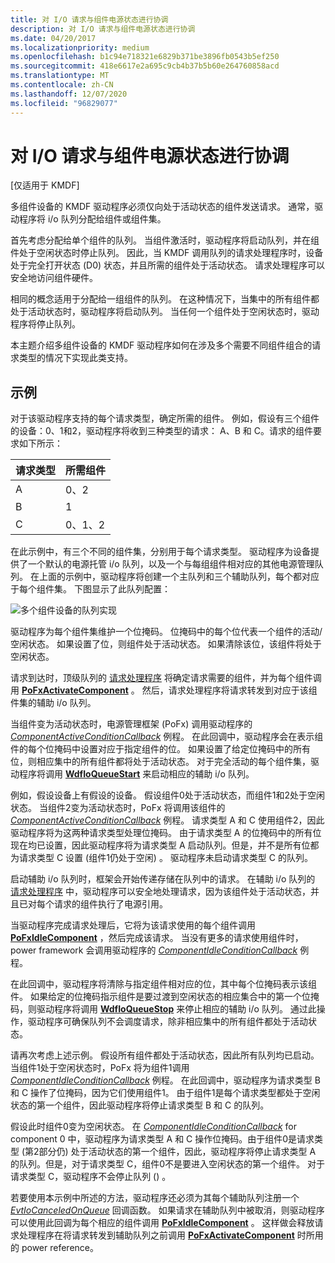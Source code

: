 ```yaml
---
title: 对 I/O 请求与组件电源状态进行协调
description: 对 I/O 请求与组件电源状态进行协调
ms.date: 04/20/2017
ms.localizationpriority: medium
ms.openlocfilehash: b1c94e718321e6829b371be3896fb0543b5ef250
ms.sourcegitcommit: 418e6617e2a695c9cb4b37b5b60e264760858acd
ms.translationtype: MT
ms.contentlocale: zh-CN
ms.lasthandoff: 12/07/2020
ms.locfileid: "96829077"
---
```

# <a name="coordinating-io-requests-with-component-power-state"></a>对 I/O 请求与组件电源状态进行协调


\[仅适用于 KMDF\]

多组件设备的 KMDF 驱动程序必须仅向处于活动状态的组件发送请求。 通常，驱动程序将 i/o 队列分配给组件或组件集。

首先考虑分配给单个组件的队列。 当组件激活时，驱动程序将启动队列，并在组件处于空闲状态时停止队列。 因此，当 KMDF 调用队列的请求处理程序时，设备处于完全打开状态 (D0) 状态，并且所需的组件处于活动状态。 请求处理程序可以安全地访问组件硬件。

相同的概念适用于分配给一组组件的队列。 在这种情况下，当集中的所有组件都处于活动状态时，驱动程序将启动队列。 当任何一个组件处于空闲状态时，驱动程序将停止队列。

本主题介绍多组件设备的 KMDF 驱动程序如何在涉及多个需要不同组件组合的请求类型的情况下实现此类支持。

## <a name="example"></a>示例


对于该驱动程序支持的每个请求类型，确定所需的组件。 例如，假设有三个组件的设备：0、1和2，驱动程序将收到三种类型的请求： A、B 和 C。请求的组件要求如下所示：

| 请求类型 | 所需组件 |
|--------------|-------------------|
| A            | 0、2               |
| B            | 1                 |
| C            | 0、1、2             |

 

在此示例中，有三个不同的组件集，分别用于每个请求类型。
驱动程序为设备提供了一个默认的电源托管 i/o 队列，以及一个与每组组件相对应的其他电源管理队列。 在上面的示例中，驱动程序将创建一个主队列和三个辅助队列，每个都对应于每个组件集。 下图显示了此队列配置：

![多个组件设备的队列实现](images/multicompqueues.png)

驱动程序为每个组件集维护一个位掩码。 位掩码中的每个位代表一个组件的活动/空闲状态。 如果设置了位，则组件处于活动状态。 如果清除该位，该组件将处于空闲状态。

请求到达时，顶级队列的 [请求处理程序](request-handlers.md) 将确定请求需要的组件，并为每个组件调用 [**PoFxActivateComponent**](/windows-hardware/drivers/ddi/wdm/nf-wdm-pofxactivatecomponent) 。 然后，请求处理程序将请求转发到对应于该组件集的辅助 i/o 队列。

当组件变为活动状态时，电源管理框架 (PoFx) 调用驱动程序的 [*ComponentActiveConditionCallback*](/windows-hardware/drivers/ddi/wdm/nc-wdm-po_fx_component_active_condition_callback) 例程。 在此回调中，驱动程序会在表示组件的每个位掩码中设置对应于指定组件的位。 如果设置了给定位掩码中的所有位，则相应集中的所有组件都将处于活动状态。 对于完全活动的每个组件集，驱动程序将调用 [**WdfIoQueueStart**](/windows-hardware/drivers/ddi/wdfio/nf-wdfio-wdfioqueuestart) 来启动相应的辅助 i/o 队列。

例如，假设设备上有假设的设备。 假设组件0处于活动状态，而组件1和2处于空闲状态。 当组件2变为活动状态时，PoFx 将调用该组件的 [*ComponentActiveConditionCallback*](/windows-hardware/drivers/ddi/wdm/nc-wdm-po_fx_component_active_condition_callback) 例程。 请求类型 A 和 C 使用组件2，因此驱动程序将为这两种请求类型处理位掩码。 由于请求类型 A 的位掩码中的所有位现在均已设置，因此驱动程序将为请求类型 A 启动队列。但是，并不是所有位都为请求类型 C 设置 (组件1仍处于空闲) 。 驱动程序未启动请求类型 C 的队列。

启动辅助 i/o 队列时，框架会开始传递存储在队列中的请求。 在辅助 i/o 队列的 [请求处理程序](request-handlers.md) 中，驱动程序可以安全地处理请求，因为该组件处于活动状态，并且已对每个请求的组件执行了电源引用。

当驱动程序完成请求处理后，它将为该请求使用的每个组件调用 [**PoFxIdleComponent**](/windows-hardware/drivers/ddi/wdm/nf-wdm-pofxidlecomponent) ，然后完成该请求。 当没有更多的请求使用组件时，power framework 会调用驱动程序的 [*ComponentIdleConditionCallback*](/windows-hardware/drivers/ddi/wdm/nc-wdm-po_fx_component_idle_condition_callback) 例程。

在此回调中，驱动程序将清除与指定组件相对应的位，其中每个位掩码表示该组件。 如果给定的位掩码指示组件是要过渡到空闲状态的相应集合中的第一个位掩码，则驱动程序将调用 [**WdfIoQueueStop**](/windows-hardware/drivers/ddi/wdfio/nf-wdfio-wdfioqueuestop) 来停止相应的辅助 i/o 队列。 通过此操作，驱动程序可确保队列不会调度请求，除非相应集中的所有组件都处于活动状态。

请再次考虑上述示例。 假设所有组件都处于活动状态，因此所有队列均已启动。 当组件1处于空闲状态时，PoFx 将为组件1调用 [*ComponentIdleConditionCallback*](/windows-hardware/drivers/ddi/wdm/nc-wdm-po_fx_component_idle_condition_callback) 例程。 在此回调中，驱动程序为请求类型 B 和 C 操作了位掩码，因为它们使用组件1。 由于组件1是每个请求类型都处于空闲状态的第一个组件，因此驱动程序将停止请求类型 B 和 C 的队列。

假设此时组件0变为空闲状态。 在 [*ComponentIdleConditionCallback*](/windows-hardware/drivers/ddi/wdm/nc-wdm-po_fx_component_idle_condition_callback) for component 0 中，驱动程序为请求类型 A 和 C 操作位掩码。由于组件0是请求类型 (第2部分仍) 处于活动状态的第一个组件，因此，驱动程序将停止请求类型 A 的队列。但是，对于请求类型 C，组件0不是要进入空闲状态的第一个组件。 对于请求类型 C，驱动程序不会停止队列 () 。

若要使用本示例中所述的方法，驱动程序还必须为其每个辅助队列注册一个 [*EvtIoCanceledOnQueue*](/windows-hardware/drivers/ddi/wdfio/nc-wdfio-evt_wdf_io_queue_io_canceled_on_queue) 回调函数。 如果请求在辅助队列中被取消，则驱动程序可以使用此回调为每个相应的组件调用 [**PoFxIdleComponent**](/windows-hardware/drivers/ddi/wdm/nf-wdm-pofxidlecomponent) 。 这样做会释放请求处理程序在将请求转发到辅助队列之前调用 [**PoFxActivateComponent**](/windows-hardware/drivers/ddi/wdm/nf-wdm-pofxactivatecomponent) 时所用的 power reference。

 

